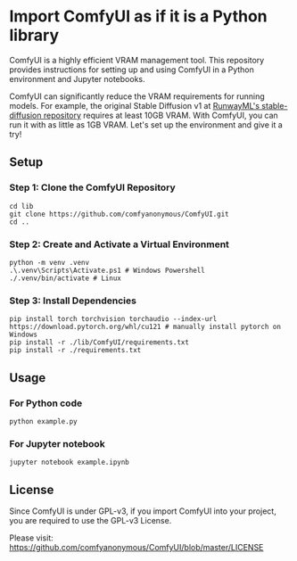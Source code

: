 # Import ComfyUI as if it is a Python library

ComfyUI is a highly efficient VRAM management tool. This repository provides instructions for setting up and using ComfyUI in a Python environment and Jupyter notebooks.

ComfyUI can significantly reduce the VRAM requirements for running models. For example, the original Stable Diffusion v1 at [RunwayML's stable-diffusion repository](https://github.com/runwayml/stable-diffusion) requires at least 10GB VRAM. With ComfyUI, you can run it with as little as 1GB VRAM. Let's set up the environment and give it a try!

## Setup

### Step 1: Clone the ComfyUI Repository
```
cd lib
git clone https://github.com/comfyanonymous/ComfyUI.git
cd ..
```

### Step 2: Create and Activate a Virtual Environment
```
python -m venv .venv
.\.venv\Scripts\Activate.ps1 # Windows Powershell
./.venv/bin/activate # Linux
```

### Step 3: Install Dependencies
```
pip install torch torchvision torchaudio --index-url https://download.pytorch.org/whl/cu121 # manually install pytorch on Windows
pip install -r ./lib/ComfyUI/requirements.txt
pip install -r ./requirements.txt
```

## Usage

### For Python code
```
python example.py
```

### For Jupyter notebook
```
jupyter notebook example.ipynb
```

## License

Since ComfyUI is under GPL-v3, if you import ComfyUI into your project, you are required to use the GPL-v3 License.

Please visit: https://github.com/comfyanonymous/ComfyUI/blob/master/LICENSE

